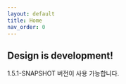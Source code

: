 ```yaml
---
layout: default
title: Home
nav_order: 0
---
```


## Design is development!

1.5.1-SNAPSHOT 버전이 사용 가능합니다.